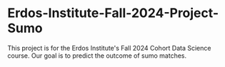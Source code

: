# Erdos-Institute-Fall-2024-Project-Sumo
This project is for the Erdos Institute's Fall 2024 Cohort Data Science course. Our goal is to predict the outcome of sumo matches.
